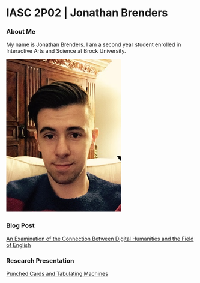 # IASC 2P02 | Jonathan Brenders

### About Me

My name is Jonathan Brenders. I am a second year student enrolled in Interactive Arts and Science at Brock University. 

![](images/File_000.jpeg)

### Blog Post

[An Examination of the Connection Between Digital Humanities and the Field of English](blog.md)


### Research Presentation

[Punched Cards and Tabulating Machines](reveal/index.html)
